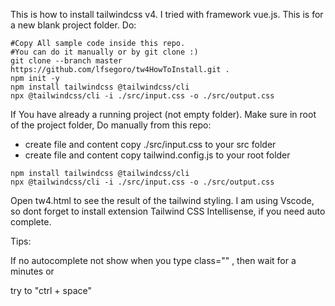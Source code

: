 This is how to install tailwindcss v4. I tried with framework vue.js.
This is for a new blank project folder. Do:
```
#Copy All sample code inside this repo. 
#You can do it manually or by git clone :)
git clone --branch master https://github.com/lfsegoro/tw4HowToInstall.git .
npm init -y
npm install tailwindcss @tailwindcss/cli
npx @tailwindcss/cli -i ./src/input.css -o ./src/output.css

```
If You have already a running project (not empty folder).
Make sure in root of the project folder, Do manually from this repo:
- create file and content copy ./src/input.css to your src folder 
- create file and content copy tailwind.config.js to your root folder
```
npm install tailwindcss @tailwindcss/cli
npx @tailwindcss/cli -i ./src/input.css -o ./src/output.css

```
Open tw4.html to see the result of the tailwind styling.
I am using Vscode, so dont forget to install extension Tailwind CSS Intellisense, if you need auto complete.

Tips: 

If no autocomplete not show when you type class="" , then wait for a minutes or 

try to "ctrl + space"
